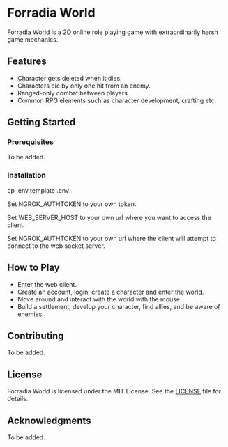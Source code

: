 # Forradia World

Forradia World is a 2D online role playing game with extraordinarily harsh game mechanics.

<!-- ![Gameplay screenshot](screenshots/gameplay.png) -->

## Features

* Character gets deleted when it dies.
* Characters die by only one hit from an enemy.
* Ranged-only combat between players.
* Common RPG elements such as character development, crafting etc.

## Getting Started

### Prerequisites

To be added.
<!--* Windows 10, MacOS, or Linux
* [Unity 2021.3.6f1 or later](https://unity3d.com/get-unity/download)
* [Visual Studio 2019 or later](https://visualstudio.microsoft.com/downloads/)-->

### Installation

cp .env.template .env

Set NGROK_AUTHTOKEN to your own token.

Set WEB_SERVER_HOST to your own url where you want to access the client.

Set NGROK_AUTHTOKEN to your own url where the client will attempt to connect to the web socket server.
<!--1. Clone this repository to your local machine using: `git clone
https://github.com/yourusername/AdventureLand.git`
2. Open the project in Unity.
3. Build and run the game from the Unity Editor.-->

## How to Play

* Enter the web client.
* Create an account, login, create a character and enter the world.
* Move around and interact with the world with the mouse.
* Build a settlement, develop your character, find allies, and be aware of enemies.

## Contributing

To be added.
<!--We welcome contributions! Please see the [CONTRIBUTING.md](CONTRIBUTING.md)
for details on how to contribute to this project.-->

## License

Forradia World is licensed under the MIT License. See the
[LICENSE](LICENSE) file for details.

## Acknowledgments

To be added.
<!--* Game artwork by [Artist Name](Artist URL)
* Soundtracks composed by [Composer Name](Composer URL)-->
